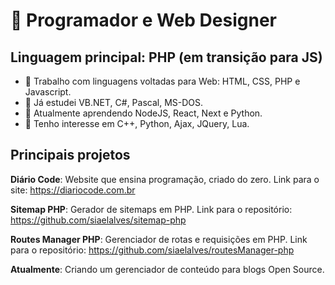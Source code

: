 # 👋 Programador e Web Designer
## Linguagem principal: PHP (em transição para JS)

- 👀 Trabalho com linguagens voltadas para Web: HTML, CSS, PHP e Javascript.
- 🌱 Já estudei VB.NET, C#, Pascal, MS-DOS.
- 🚩 Atualmente aprendendo NodeJS, React, Next e Python.
- 🚗 Tenho interesse em C++, Python, Ajax, JQuery, Lua.

## Principais projetos

**Diário Code**: Website que ensina programação, criado do zero.
Link para o site: https://diariocode.com.br

**Sitemap PHP**: Gerador de sitemaps em PHP.
Link para o repositório: https://github.com/siaelalves/sitemap-php

**Routes Manager PHP**: Gerenciador de rotas e requisições em PHP.
Link para o repositório: https://github.com/siaelalves/routesManager-php

**Atualmente**: Criando um gerenciador de conteúdo para blogs Open Source.
